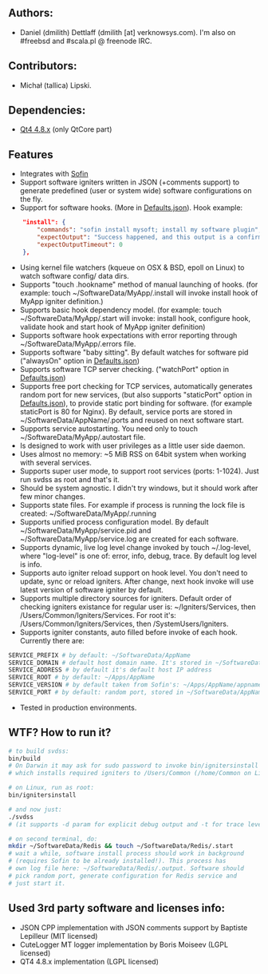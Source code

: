 
## Authors:
* Daniel (dmilith) Dettlaff (dmilith [at] verknowsys.com). I'm also on #freebsd and #scala.pl @ freenode IRC.


## Contributors:
* Michał (tallica) Lipski.


## Dependencies:
* [Qt4 4.8.x](http://qt-project.org/downloads) (only QtCore part)


## Features
* Integrates with [Sofin](http://verknowsys.github.io/sofin)
* Support software igniters written in JSON (+comments support) to generate predefined (user or system wide) software configurations on the fly.
* Support for software hooks. (More in [Defaults.json](https://github.com/VerKnowSys/TheSS/blob/master/basesystem/universal/Default.json)). Hook example:

```json
    "install": {
        "commands": "sofin install mysoft; install my software plugin",
        "expectOutput": "Success happened, and this output is a confirmation",
        "expectOutputTimeout": 0
    },
```

* Using kernel file watchers (kqueue on OSX & BSD, epoll on Linux) to watch software config/ data dirs.
* Supports "touch .hookname" method of manual launching of hooks. (for example: touch ~/SoftwareData/MyApp/.install will invoke install hook of MyApp igniter definition.)
* Supports basic hook dependency model. (for example: touch ~/SoftwareData/MyApp/.start will invoke: install hook, configure hook, validate hook and start hook of MyApp igniter definition)
* Supports software hook expectations with error reporting through ~/SoftwareData/MyApp/.errors file.
* Supports software "baby sitting". By default watches for software pid ("alwaysOn" option in [Defaults.json](https://github.com/VerKnowSys/TheSS/blob/master/basesystem/universal/Default.json))
* Supports software TCP server checking. ("watchPort" option in [Defaults.json](https://github.com/VerKnowSys/TheSS/blob/master/basesystem/universal/Default.json))
* Supports free port checking for TCP services, automatically generates random port for new services, (but also supports "staticPort" option in [Defaults.json](https://github.com/VerKnowSys/TheSS/blob/master/basesystem/universal/Default.json)), to provide static port binding for software. (for example staticPort is 80 for Nginx). By default, service ports are stored in ~/SoftwareData/AppName/.ports and reused on next software start.
* Supports service autostarting. You need only to touch ~/SoftwareData/MyApp/.autostart file.
* Is designed to work with user privileges as a little user side daemon.
* Uses almost no memory: ~5 MiB RSS on 64bit system when working with several services.
* Supports super user mode, to support root services (ports: 1-1024). Just run svdss as root and that's it.
* Should be system agnostic. I didn't try windows, but it should work after few minor changes.
* Supports state files. For example if process is running the lock file is created: ~/SoftwareData/MyApp/.running
* Supports unified process configuration model. By default ~/SoftwareData/MyApp/service.pid and ~/SoftwareData/MyApp/service.log are created for each software.
* Supports dynamic, live log level change invoked by touch ~/.log-level, where "log-level" is one of: error, info, debug, trace. By default log level is info.
* Supports auto igniter reload support on hook level. You don't need to update, sync or reload igniters. After change, next hook invoke will use latest version of software igniter by default.
* Supports multiple directory sources for igniters. Default order of checking igniters existance for regular user is: ~/Igniters/Services, then /Users/Common/Igniters/Services. For root it's: /Users/Common/Igniters/Services, then /SystemUsers/Igniters.
* Supports igniter constants, auto filled before invoke of each hook. Currently there are:

```sh
SERVICE_PREFIX # by default: ~/SoftwareData/AppName
SERVICE_DOMAIN # default host domain name. It's stored in ~/SoftwareData/AppName/.domain file by default.
SERVICE_ADDRESS # by default it's default host IP address
SERVICE_ROOT # by default: ~/Apps/AppName
SERVICE_VERSION # by default taken from Sofin's: ~/Apps/AppName/appname.version
SERVICE_PORT # by default: random port, stored in ~/SoftwareData/AppName/.ports
```

* Tested in production environments.


## WTF? How to run it?

```sh
# to build svdss:
bin/build
# On Darwin it may ask for sudo password to invoke bin/ignitersinstall
# which installs required igniters to /Users/Common (/home/Common on Linux)

# on Linux, run as root:
bin/ignitersinstall

# and now just:
./svdss
# (it supports -d param for explicit debug output and -t for trace level output)

# on second terminal, do:
mkdir ~/SoftwareData/Redis && touch ~/SoftwareData/Redis/.start
# wait a while, software install process should work in background
# (requires Sofin to be already installed!). This process has
# own log file here: ~/SoftwareData/Redis/.output. Software should
# pick random port, generate configuration for Redis service and
# just start it.
```


## Used 3rd party software and licenses info:
* JSON CPP implementation with JSON comments support by Baptiste Lepilleur (MIT licensed)
* CuteLogger MT logger implementation by Boris Moiseev (LGPL licensed)
* QT4 4.8.x implementation (LGPL licensed)
